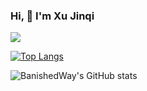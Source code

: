 ### Hi, 👋 I'm Xu Jinqi

![](https://github-readme-stats.vercel.app/api?username=BanishedWay)

[![Top Langs](https://github-readme-stats.vercel.app/api/top-langs/?username=BanishedWay&layout=compact)](https://github.com/BanishedWay/github-readme-stats)

![BanishedWay's GitHub stats](https://github-readme-stats.vercel.app/api?username=BanishedWay&show_icons=true&theme=tokyonight)

<!--
**BanishedWay/BanishedWay** is a ✨ _special_ ✨ repository because its `README.md` (this file) appears on your GitHub profile.

Here are some ideas to get you started:

- 🔭 I’m currently working on ...
- 🌱 I’m currently learning ...
- 👯 I’m looking to collaborate on ...
- 🤔 I’m looking for help with ...
- 💬 Ask me about ...
- 📫 How to reach me: ...
- 😄 Pronouns: ...
- ⚡ Fun fact: ...
-->
